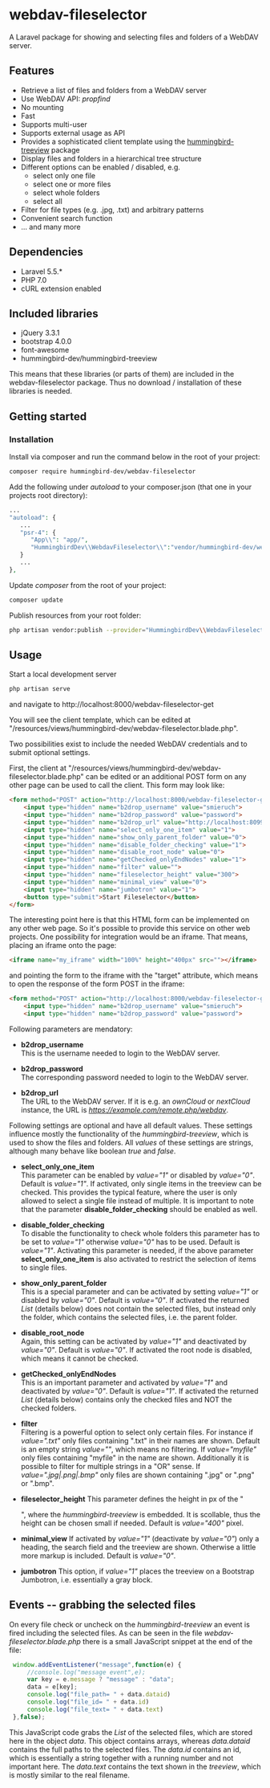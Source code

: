 # webdav-fileselector

A Laravel package for showing and selecting files and folders of a WebDAV server.

## Features

- Retrieve a list of files and folders from a WebDAV server
- Use WebDAV API: *propfind*
- No mounting
- Fast
- Supports multi-user
- Supports external usage as API
- Provides a sophisticated client template using the [hummingbird-treeview](https://github.com/hummingbird-dev/hummingbird-treeview) package
- Display files and folders in a hierarchical tree structure
- Different options can be enabled / disabled, e.g. 
  - select only one file
  - select one or more files
  - select whole folders
  - select all
- Filter for file types (e.g. .jpg, .txt) and arbitrary patterns
- Convenient search function
- ... and many more


## Dependencies

- Laravel 5.5.*
- PHP 7.0
- cURL extension enabled

## Included libraries

- jQuery 3.3.1
- bootstrap 4.0.0
- font-awesome
- hummingbird-dev/hummingbird-treeview

This means that these libraries (or parts of them) are included in the
webdav-fileselector package. Thus no download / installation of these libraries is needed.

## Getting started
### Installation

Install via composer and run the command below in the root of your project:

```bash
composer require hummingbird-dev/webdav-fileselector

```

Add the following under *autoload* to your composer.json (that one in your projects root directory):

``` php
...
"autoload": {
   ...
   "psr-4": {
      "App\\": "app/",
      "HummingbirdDev\\WebdavFileselector\\":"vendor/hummingbird-dev/webdav-fileselector/src/"
   }
   ...
},

```

Update *composer* from the root of your project:

```bash
composer update

```

Publish resources from your root folder:

```bash
php artisan vendor:publish --provider="HummingbirdDev\\WebdavFileselector\\WebdavFileselectorServiceProvider"

```


## Usage

Start a local development server

``` php
php artisan serve

```

and navigate to http://localhost:8000/webdav-fileselector-get

You will see the client template, which can be edited at "/resources/views/hummingbird-dev/webdav-fileselector.blade.php".



Two possibilities exist to include the needed WebDAV credentials and
to submit optional settings.

First, the client at
"/resources/views/hummingbird-dev/webdav-fileselector.blade.php" can
be edited or an additional POST form on any other page can be used to call the client. This form may look like:

``` html
<form method="POST" action="http://localhost:8000/webdav-fileselector-get">
	<input type="hidden" name="b2drop_username" value="smieruch">
	<input type="hidden" name="b2drop_password" value="password">
	<input type="hidden" name="b2drop_url" value="http://localhost:8099/remote.php/webdav/">
	<input type="hidden" name="select_only_one_item" value="1">
	<input type="hidden" name="show_only_parent_folder" value="0">
	<input type="hidden" name="disable_folder_checking" value="1">
	<input type="hidden" name="disable_root_node" value="0">
	<input type="hidden" name="getChecked_onlyEndNodes" value="1">
	<input type="hidden" name="filter" value="">
	<input type="hidden" name="fileselector_height" value="300">
	<input type="hidden" name="minimal_view" value="0">
	<input type="hidden" name="jumbotron" value="1">
	<button type="submit">Start Fileselector</button>
</form>

```

The interesting point here is that this HTML form can be implemented on any other web page. So it's possible
to provide this service on other web projects. One possibility for integration would be an iframe. That means, placing
an iframe onto the page:

``` html
<iframe name="my_iframe" width="100%" height="400px" src=""></iframe>

```
and pointing the form to the iframe with the "target" attribute, which means to open the response of the form POST in the iframe:

``` html
<form method="POST" action="http://localhost:8000/webdav-fileselector-get" target="my_iframe">
	<input type="hidden" name="b2drop_username" value="smieruch">
	<input type="hidden" name="b2drop_password" value="password">

```


Following parameters are mendatory:

- **b2drop_username**<br>
  This is the username needed to login to the WebDAV server.

- **b2drop_password**<br>
  The corresponding password needed to login to the WebDAV server.

- **b2drop_url**<br> 
  The URL to the WebDAV server. If it is e.g. an
  *ownCloud* or *nextCloud* instance, the URL is *https://example.com/remote.php/webdav*.
  

Following settings are optional and have all default values. These settings influence mostly the
functionality of the *hummingbird-treeview*, which is used to show the files and folders.
All *values* of these settings are strings, although many behave like boolean *true* and *false*.

- **select_only_one_item**<br>
  This parameter can be enabled by *value="1"* or disabled by *value="0"*. Default is *value="1"*. If activated,
  only single items in the treeview can be checked. This provides the typical feature, where
  the user is only allowed to select a single file instead of multiple. It is important to note
  that the parameter **disable_folder_checking** should be enabled as well.
  
- **disable_folder_checking**<br>
  To disable the functionality to check whole folders this parameter has to be 
  set to *value="1"* otherwise *value="0"* has to be used. Default is *value="1"*. Activating this parameter is needed,
  if the above parameter **select_only_one_item** is also activated to restrict the 
  selection of items to single files.
  
- **show_only_parent_folder**<br>
  This is a special parameter and can be activated by setting *value="1"* or disabled by *value="0"*. Default is *value="0"*.
  If activated the returned *List* (details below) does not contain the selected files, but instead only
  the folder, which contains the selected files, i.e. the parent folder.

- **disable_root_node**<br>
  Again, this setting can be activated by *value="1"* and deactivated by *value="0"*. Default is *value="0"*. If activated
  the root node is disabled, which means it cannot be checked. 
  
- **getChecked_onlyEndNodes**<br>
  This is an important parameter and activated by *value="1"* and deactivated by *value="0"*. Default is *value="1"*. If
  activated the returned *List* (details below) contains only the checked files and NOT the checked folders.
  
- **filter**<br>
  Filtering is a powerful option to select only certain files. For instance if *value=".txt"* only files containing ".txt"
  in their names are shown. Default is an empty string *value=""*, which means no filtering. If *value="myfile"* only 
  files containing "myfile" in the name are shown. Additionally it is possible to filter
  for multiple strings in a "OR" sense. If *value=".jpg|.png|.bmp"* only files are shown containing ".jpg" or ".png" or ".bmp".
  
- **fileselector_height**
  This parameter defines the height in px of the "<div>", where the *hummingbird-treeview* is embedded. It is scollable, thus the height
  can be chosen small if needed. Default is *value="400"* pixel.
  
- **minimal_view** 
  If activated by *value="1"* (deactivate by *value="0"*) only a heading, the search field and the treeview are shown. 
  Otherwise a little more markup is included. Default is *value="0"*.

- **jumbotron**
  This option, if *value="1"* places the treeview on a Bootstrap Jumbotron, i.e. essentially a gray block.
  
  
## Events -- grabbing the selected files

On every file check or uncheck on the *hummingbird-treeview* an event is fired including the selected files.
As can be seen in the file *webdav-fileselector.blade.php* there is a small JavaScript snippet at the end of the file:

``` javascript
 window.addEventListener("message",function(e) {
     //console.log("message event",e);
     var key = e.message ? "message" : "data";
     data = e[key];
     console.log("file_path= " + data.dataid)
     console.log("file_id= " + data.id)
     console.log("file_text= " + data.text)
 },false);

```

This JavaScript code grabs the *List* of the selected files, which are
stored here in the object *data*. This object contains arrays, whereas
*data.dataid* contains the full paths to the selected files. The
*data.id* contains an id, which is essentially a string together with
a running number and not important here. The *data.text* contains the
text shown in the *treeview*, which is mostly similar to the real filename.
